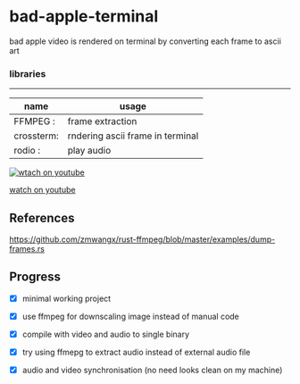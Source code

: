 # bad-apple-terminal
bad apple video is rendered on terminal by converting each frame to ascii art

### libraries
-------------------------------
| name     | usage       |
| ---------| ----------- |
|FFMPEG   :| frame extraction |
|crossterm:| rndering ascii frame in terminal|
|rodio    :| play audio|

[![wtach on youtube](https://img.youtube.com/vi/lTfW0bnWgkI/0.jpg)](https://www.youtube.com/watch?v=lTfW0bnWgkI)

[watch on youtube](https://www.youtube.com/watch?v=lTfW0bnWgkI)

## References
https://github.com/zmwangx/rust-ffmpeg/blob/master/examples/dump-frames.rs

## Progress
- [x] minimal working project
- [x] use ffmpeg for downscaling image instead of manual code
- [x] compile with video and audio to single binary
- [x] try using ffmepg to extract audio instead of external audio file
- [x] audio and video synchronisation (no need looks clean on my machine)

